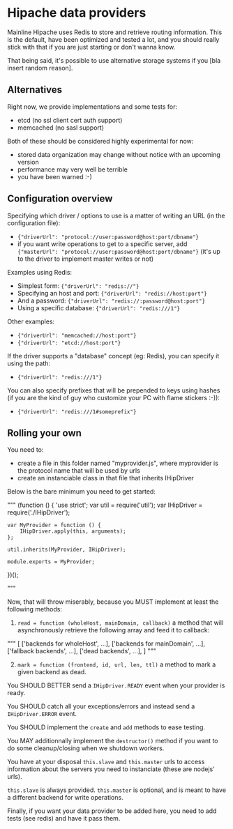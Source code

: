 Hipache data providers
======================

Mainline Hipache uses Redis to store and retrieve routing information.
This is the default, have been optimized and tested a lot, and you should really stick with that if you are just starting or don't wanna know.

That being said, it's possible to use alternative storage systems if you [bla insert random reason].

Alternatives
------------

Right now, we provide implementations and some tests for:

 * etcd (no ssl client cert auth support)
 * memcached (no sasl support)

Both of these should be considered highly experimental for now:

 * stored data organization may change without notice with an upcoming version
 * performance may very well be terrible
 * you have been warned :-)

Configuration overview
----------------------

Specifying which driver / options to use is a matter of writing an URL (in the configuration file):

 * `{"driverUrl": "protocol://user:password@host:port/dbname"}`
 * if you want write operations to get to a specific server, add `{"masterUrl": "protocol://user:password@host:port/dbname"}` (it's up to the driver to implement master writes or not)

Examples using Redis:

 * Simplest form: `{"driverUrl": "redis://"}`
 * Specifying an host and port: `{"driverUrl": "redis://host:port"}`
 * And a password: `{"driverUrl": "redis://:password@host:port"}`
 * Using a specific database: `{"driverUrl": "redis:///1"}`

Other examples:

 * `{"driverUrl": "memcached://host:port"}`
 * `{"driverUrl": "etcd://host:port"}`

If the driver supports a "database" concept (eg: Redis), you can specify it using the path:

 * `{"driverUrl": "redis:///1"}`

You can also specify prefixes that will be prepended to keys using hashes (if you are the kind of guy who customize your PC with flame stickers :-)):
 * `{"driverUrl": "redis:///1#someprefix"}`



Rolling your own
----------------

You need to:

 * create a file in this folder named "myprovider.js", where myprovider is the protocol name that will be used by urls
 * create an instanciable class in that file that inherits IHipDriver

Below is the bare minimum you need to get started:

"""
(function () {
    'use strict';
    var util = require('util');
    var IHipDriver = require('./IHipDriver');

    var MyProvider = function () {
        IHipDriver.apply(this, arguments);
    };

    util.inherits(MyProvider, IHipDriver);

    module.exports = MyProvider;
})();

"""

Now, that will throw miserably, because you MUST implement at least the following methods:

1. `read = function (wholeHost, mainDomain, callback)` a method that will asynchronously retrieve the following array and feed it to callback:

"""
[
    ['backends for wholeHost', ...],
    ['backends for mainDomain', ...],
    ['fallback backends', ...],
    ['dead backends', ...],
]
"""

2. `mark = function (frontend, id, url, len, ttl)` a method to mark a given backend as dead.

You SHOULD BETTER send a `IHipDriver.READY` event when your provider is ready.

You SHOULD catch all your exceptions/errors and instead send a `IHipDriver.ERROR` event.

You SHOULD implement the `create` and `add` methods to ease testing.

You MAY additionnally implement the `destructor()` method if you want to do some cleanup/closing when we shutdown workers.

You have at your disposal `this.slave` and `this.master` urls to access information about the servers you need to instanciate (these are nodejs' urls).

`this.slave` is always provided. `this.master` is optional, and is meant to have a different backend for write operations.

Finally, if you want your data provider to be added here, you need to add tests (see redis) and have it pass them.
